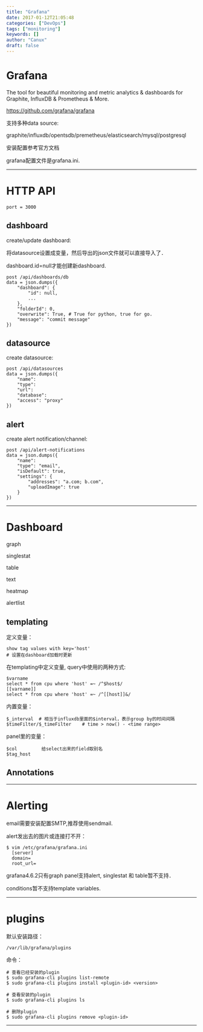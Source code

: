 ```yaml
---
title: "Grafana"
date: 2017-01-12T21:05:48
categories: ["DevOps"]
tags: ["monitoring"]
keywords: []
author: "Canux"
draft: false
---
```


# Grafana

The tool for beautiful monitoring and metric analytics & dashboards for Graphite, InfluxDB & Prometheus & More.

<https://github.com/grafana/grafana>

支持多种data source:

graphite/influxdb/opentsdb/premetheus/elasticsearch/mysql/postgresql

安装配置参考官方文档

grafana配置文件是grafana.ini.

***

# HTTP API

    port = 3000

## dashboard

create/update dashboard:

将datasource设置成变量，然后导出的json文件就可以直接导入了．

dashboard.id=null才能创建新dashboard.

    post /api/dashboards/db
    data = json.dumps({
        "dashboard": {
            "id": null,
            ...
        },
        "folderId": 0,
        "overwrite": True, # True for python, true for go.
        "message": "commit message"
    })

## datasource

create datasource:

    post /api/datasources
    data = json.dumps({
        "name":
        "type":
        "url":
        "database":
        "access": "proxy"
    })

## alert

create alert notification/channel:

    post /api/alert-notifications
    data = json.dumps({
        "name":
        "type": "email",
        "isDefault": true,
        "settings": {
            "addresses": "a.com; b.com",
            "uploadImage": true
        }
    })

***

# Dashboard

graph

singlestat

table

text

heatmap

alertlist

## templating

定义变量：

    show tag values with key='host'
    # 设置在dashboard加载时更新

在templating中定义变量, query中使用的两种方式:

    $varname
    select * from cpu where 'host' =~ /^$host$/
    [[varname]]
    select * from cpu where 'host' =~ /^[[host]]&/

内置变量：

    $_interval  # 相当于influxdb里面的$interval，表示group by的时间间隔
    $timeFilter/$_timeFilter    # time > now() - <time range>

panel里的变量：

    $col         给select出来的field取别名
    $tag_host

## Annotations

***

# Alerting

email需要安装配置SMTP,推荐使用sendmail.

alert发出去的图片或连接打不开：

    $ vim /etc/grafana/grafana.ini
      [server]
      domain=
      root_url=

grafana4.6.2只有graph panel支持alert, singlestat 和 table暂不支持．

conditions暂不支持template variables.

***

# plugins

默认安装路径：

    /var/lib/grafana/plugins

命令：

    # 查看已经安装的plugin
    $ sudo grafana-cli plugins list-remote
    $ sudo grafana-cli plugins install <plugin-id> <version>

    # 查看安装的plugin
    $ sudo grafana-cli plugins ls

    # 删除plugin
    $ sudo grafana-cli plugins remove <plugin-id>

***
